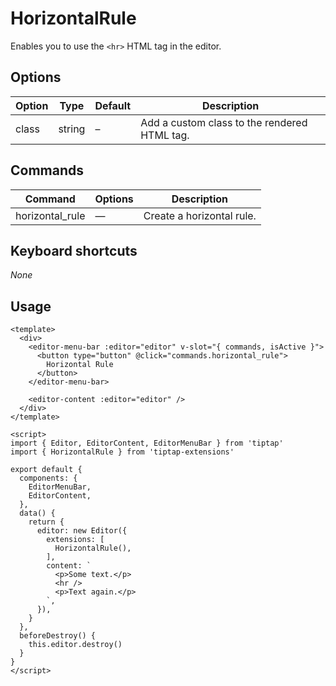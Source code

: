 # HorizontalRule
Enables you to use the `<hr>` HTML tag in the editor.

## Options
| Option | Type   | Default | Description                                  |
| ------ | ------ | ------- | -------------------------------------------- |
| class  | string | –       | Add a custom class to the rendered HTML tag. |

## Commands
| Command         | Options | Description               |
| --------------- | ------- | ------------------------- |
| horizontal_rule | —       | Create a horizontal rule. |

## Keyboard shortcuts
*None*

## Usage
```markup
<template>
  <div>
    <editor-menu-bar :editor="editor" v-slot="{ commands, isActive }">
      <button type="button" @click="commands.horizontal_rule">
        Horizontal Rule
      </button>
    </editor-menu-bar>

    <editor-content :editor="editor" />
  </div>
</template>

<script>
import { Editor, EditorContent, EditorMenuBar } from 'tiptap'
import { HorizontalRule } from 'tiptap-extensions'

export default {
  components: {
    EditorMenuBar,
    EditorContent,
  },
  data() {
    return {
      editor: new Editor({
        extensions: [
          HorizontalRule(),
        ],
        content: `
          <p>Some text.</p>
          <hr />
          <p>Text again.</p>
        `,
      }),
    }
  },
  beforeDestroy() {
    this.editor.destroy()
  }
}
</script>
```